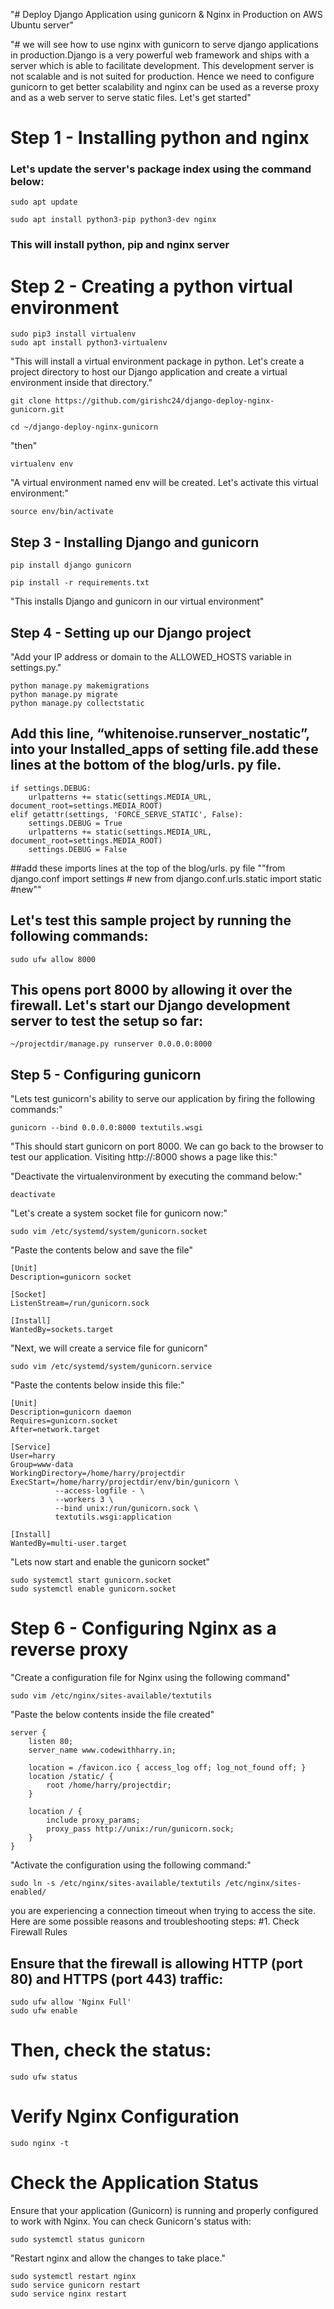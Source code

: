 "# Deploy Django Application using gunicorn & Nginx in Production on AWS Ubuntu server" 

"# we will see how to use nginx with gunicorn to serve django applications in production.Django is a very powerful web framework and ships with a server which is able to facilitate development. This development server is not scalable and is not suited for production. Hence we need to configure gunicorn to get better scalability and nginx can be used as a reverse proxy and as a web server to serve static files. Let's get started" 
<picture>
  <source media="(prefers-color-scheme: dark)" srcset="images/5.webp">
</picture>


# Step 1 - Installing python and nginx
### Let's update the server's package index using the command below:

```
sudo apt update
```

```
sudo apt install python3-pip python3-dev nginx
```
### This will install python, pip and nginx server

# Step 2 - Creating a python virtual environment 

```
sudo pip3 install virtualenv
sudo apt install python3-virtualenv
```
"This will install a virtual environment package in python. Let's create a project directory to host our Django application and create a virtual environment inside that directory."
```
git clone https://github.com/girishc24/django-deploy-nginx-gunicorn.git

cd ~/django-deploy-nginx-gunicorn

```
"then"
```
virtualenv env
```
"A virtual environment named env will be created. Let's activate this virtual environment:"
```
source env/bin/activate
```
## Step 3 - Installing Django and gunicorn
```
pip install django gunicorn

pip install -r requirements.txt
```
"This installs Django and gunicorn in our virtual environment"
## Step 4 - Setting up our Django project
"Add your IP address or domain to the ALLOWED_HOSTS variable in settings.py."
```
python manage.py makemigrations
python manage.py migrate
python manage.py collectstatic
```
## Add this line, “whitenoise.runserver_nostatic”, into your Installed_apps of setting file.add these lines at the bottom of the blog/urls. py file.
```
if settings.DEBUG:
    urlpatterns += static(settings.MEDIA_URL, document_root=settings.MEDIA_ROOT)
elif getattr(settings, 'FORCE_SERVE_STATIC', False):
    settings.DEBUG = True
    urlpatterns += static(settings.MEDIA_URL, document_root=settings.MEDIA_ROOT)
    settings.DEBUG = False
```
##add these imports lines at the top of the blog/urls. py file
""from django.conf import settings # new
from  django.conf.urls.static import static #new""

## Let's test this sample project by running the following commands:
```
sudo ufw allow 8000
```
## This opens port 8000 by allowing it over the firewall. Let's start our Django development server to test the setup so far:
```
~/projectdir/manage.py runserver 0.0.0.0:8000

```
## Step 5 - Configuring gunicorn
"Lets test gunicorn's ability to serve our application by firing the following commands:"
```
gunicorn --bind 0.0.0.0:8000 textutils.wsgi
```
"This should start gunicorn on port 8000. We can go back to the browser to test our application. Visiting http://<ip-address>:8000 shows a page like this:"

"Deactivate the virtualenvironment by executing the command below:"
```
deactivate
```
"Let's create a system socket file for gunicorn now:"
```
sudo vim /etc/systemd/system/gunicorn.socket
```
"Paste the contents below and save the file"
```
[Unit]
Description=gunicorn socket

[Socket]
ListenStream=/run/gunicorn.sock

[Install]
WantedBy=sockets.target
```
"Next, we will create a service file for gunicorn"
```
sudo vim /etc/systemd/system/gunicorn.service
```
"Paste the contents below inside this file:"
```
[Unit]
Description=gunicorn daemon
Requires=gunicorn.socket
After=network.target

[Service]
User=harry
Group=www-data
WorkingDirectory=/home/harry/projectdir
ExecStart=/home/harry/projectdir/env/bin/gunicorn \
          --access-logfile - \
          --workers 3 \
          --bind unix:/run/gunicorn.sock \
          textutils.wsgi:application

[Install]
WantedBy=multi-user.target
```
"Lets now start and enable the gunicorn socket"
```
sudo systemctl start gunicorn.socket
sudo systemctl enable gunicorn.socket
```
# Step 6 - Configuring Nginx as a reverse proxy
"Create a configuration file for Nginx using the following command"
```
sudo vim /etc/nginx/sites-available/textutils
```
"Paste the below contents inside the file created"
```
server {
    listen 80;
    server_name www.codewithharry.in;

    location = /favicon.ico { access_log off; log_not_found off; }
    location /static/ {
        root /home/harry/projectdir;
    }

    location / {
        include proxy_params;
        proxy_pass http://unix:/run/gunicorn.sock;
    }
}
```
"Activate the configuration using the following command:"
```
sudo ln -s /etc/nginx/sites-available/textutils /etc/nginx/sites-enabled/
```
you are experiencing a connection timeout when trying to access the site. Here are some possible reasons and troubleshooting steps:
#1. Check Firewall Rules
## Ensure that the firewall is allowing HTTP (port 80) and HTTPS (port 443) traffic:
```
sudo ufw allow 'Nginx Full'
sudo ufw enable

```
# Then, check the status:
```
sudo ufw status

```
# Verify Nginx Configuration
```
sudo nginx -t
```
# Check the Application Status
Ensure that your application (Gunicorn) is running and properly configured to work with Nginx. You can check Gunicorn's status with:

```
sudo systemctl status gunicorn

```
"Restart nginx and allow the changes to take place."
```
sudo systemctl restart nginx
sudo service gunicorn restart
sudo service nginx restart
```
